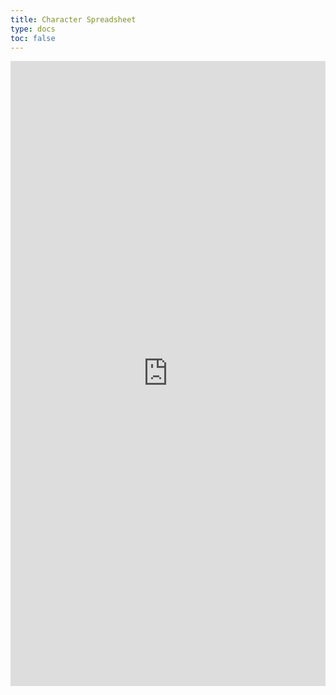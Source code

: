```yaml
---
title: Character Spreadsheet
type: docs
toc: false
---
```


<iframe src="https://docs.google.com/spreadsheets/d/e/2PACX-1vQXnncbrTlo2MudKcxJD0gvdFh41f83-PyxSTMrtiDNgVLuFQ3P9xPlIipZc3xgG9OwFOfqPWO-qLgK/pubhtml?gid=879550494&amp;single=true&amp;widget=true&amp;headers=false" width="100%" height="1000" frameborder="0"></iframe>
